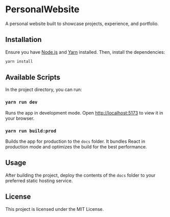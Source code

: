 # PersonalWebsite

A personal website built to showcase projects, experience, and portfolio.

## Installation

Ensure you have [Node.js](https://nodejs.org/) and [Yarn](https://yarnpkg.com/) installed. Then, install the dependencies:

```bash
yarn install
```

## Available Scripts

In the project directory, you can run:

### `yarn run dev`

Runs the app in development mode. Open [http://localhost:5173](http://localhost:5173) to view it in your browser.

### `yarn run build:prod`

Builds the app for production to the `docs` folder. It bundles React in production mode and optimizes the build for the best performance.

## Usage

After building the project, deploy the contents of the `docs` folder to your preferred static hosting service.

## License

This project is licensed under the MIT License.